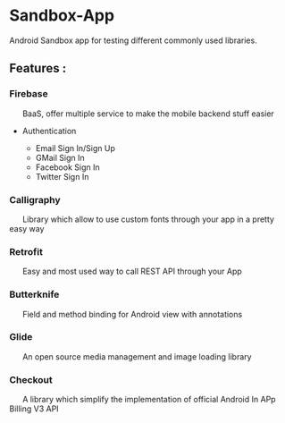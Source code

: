 # Sandbox-App

Android Sandbox app for testing different commonly used libraries.

## Features : 

### Firebase
&nbsp;&nbsp;&nbsp;&nbsp;&nbsp;&nbsp;BaaS, offer multiple service to make the mobile backend stuff easier
  
  - Authentication 
  
    * Email Sign In/Sign Up 
    * GMail Sign In 
    * Facebook Sign In 
    * Twitter Sign In
      
### Calligraphy
&nbsp;&nbsp;&nbsp;&nbsp;&nbsp;&nbsp;Library which allow to use custom fonts through your app in a pretty easy way

### Retrofit
&nbsp;&nbsp;&nbsp;&nbsp;&nbsp;&nbsp;Easy and most used way to call REST API through your App  

### Butterknife
&nbsp;&nbsp;&nbsp;&nbsp;&nbsp;&nbsp;Field and method binding for Android view with annotations

### Glide
&nbsp;&nbsp;&nbsp;&nbsp;&nbsp;&nbsp;An open source media management and image loading library

### Checkout
&nbsp;&nbsp;&nbsp;&nbsp;&nbsp;&nbsp;A library which simplify the implementation of official Android In APp Billing V3 API  

